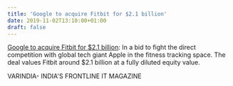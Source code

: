 ```yaml
---
title: 'Google to acquire Fitbit for $2.1 billion'
date: 2019-11-02T13:10:00+01:00
draft: false
---
```


[Google to acquire Fitbit for $2.1 billion](https://varindia.com/news/google-to-acquire-fitbit-for-21-billion#.Xb1yFhznm8o.blogger): In a bid to fight the direct competition with global tech giant Apple in the fitness tracking space. The deal values Fitbit around $2.1 billion at a fully diluted equity value.  
  
VARINDIA- INDIA'S FRONTLINE IT MAGAZINE